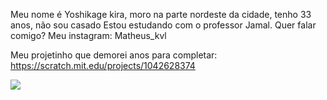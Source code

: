 Meu nome é Yoshikage kira, moro na parte nordeste da cidade, tenho 33 anos, não sou casado
Estou estudando com o professor Jamal.
Quer falar comigo? Meu instagram: Matheus_kvl

Meu projetinho que demorei anos para completar: https://scratch.mit.edu/projects/1042628374

![](![image](https://github.com/user-attachments/assets/c4b587b5-a7e6-4d58-82a1-4d29c876dd3b)
)
